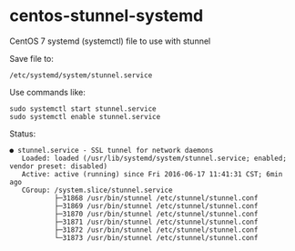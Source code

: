 centos-stunnel-systemd
===============================

CentOS 7 systemd (systemctl) file to use with stunnel

Save file to:

    /etc/systemd/system/stunnel.service

Use commands like:

    sudo systemctl start stunnel.service
    sudo systemctl enable stunnel.service

Status:

    ● stunnel.service - SSL tunnel for network daemons
       Loaded: loaded (/usr/lib/systemd/system/stunnel.service; enabled; vendor preset: disabled)
       Active: active (running) since Fri 2016-06-17 11:41:31 CST; 6min ago
       CGroup: /system.slice/stunnel.service
               ├─31868 /usr/bin/stunnel /etc/stunnel/stunnel.conf
               ├─31869 /usr/bin/stunnel /etc/stunnel/stunnel.conf
               ├─31870 /usr/bin/stunnel /etc/stunnel/stunnel.conf
               ├─31871 /usr/bin/stunnel /etc/stunnel/stunnel.conf
               ├─31872 /usr/bin/stunnel /etc/stunnel/stunnel.conf
               └─31873 /usr/bin/stunnel /etc/stunnel/stunnel.conf
  
